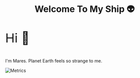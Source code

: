 <head>
  <link rel="stylesheet" href="./styles.css">
</head>

<h1 align="center">Welcome To My Ship 👽</h1>

<p style="font-size: 40px">
Hi 👋

I'm Mares. Planet Earth feels so strange to me.

![Metrics](https://metrics.lecoq.io/mareszhar?template=classic&base.header=0&base.activity=0&base.community=0&base.repositories=0&base.metadata=0&habits=1&wakatime=1&achievements=1&languages=1&lines=1&languages.limit=8&languages.sections=most-used&languages.colors=github&languages.threshold=0%25&languages.indepth=false&languages.recent.load=300&languages.recent.days=14&habits.from=200&habits.days=14&habits.facts=true&habits.charts=false&achievements.threshold=C&achievements.secrets=true&achievements.limit=0&wakatime.days=7&wakatime.sections=time%2C%20projects%2C%20projects-graphs%2C%20languages%2C%20languages-graphs%2C%20editors%2C%20os&wakatime.limit=5&wakatime.url=https%3A%2F%2Fwakatime.com&wakatime.user=current&config.timezone=America%2FLa_Paz)

</p>

<!--
**mareszhar/mareszhar** is a ✨ _special_ ✨ repository because its `README.md` (this file) appears on your GitHub profile.

Here are some ideas to get you started:

- 🔭 I’m currently working on my bio
- 🌱 I’m currently learning ...
- 👯 I’m looking to collaborate on ...
- 🤔 I’m looking for help with ...
- 💬 Ask me about ...
- 📫 How to reach me: ...
- 😄 Pronouns: ...
- ⚡ Fun fact: ...
-->
